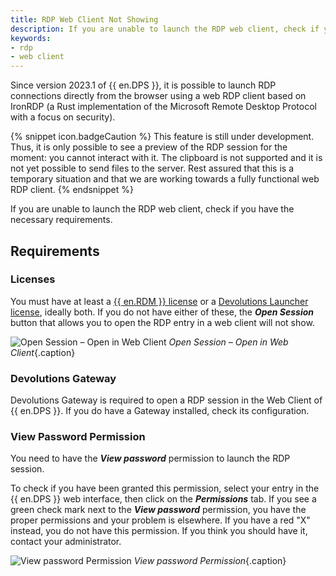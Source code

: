 ```yaml
---
title: RDP Web Client Not Showing
description: If you are unable to launch the RDP web client, check if you have the necessary requirements.
keywords:
- rdp
- web client
---
```

Since version 2023.1 of {{ en.DPS }}, it is possible to launch RDP connections directly from the browser using a web RDP client based on IronRDP (a Rust implementation of the Microsoft Remote Desktop Protocol with a focus on security).

{% snippet icon.badgeCaution %}
This feature is still under development. Thus, it is only possible to see a preview of the RDP session for the moment: you cannot interact with it. The clipboard is not supported and it is not yet possible to send files to the server. Rest assured that this is a temporary situation and that we are working towards a fully functional web RDP client.
{% endsnippet %}  

If you are unable to launch the RDP web client, check if you have the necessary requirements.

## Requirements

### Licenses

You must have at least a <a href="https://helprdm.devolutions.net/rdm_administration_licenses.html" target="_blank">{{ en.RDM }} license</a> or a <a href="https://helpserver.devolutions.net/devolutions_launcher_overview.html" target="_blank">Devolutions Launcher license</a>, ideally both. If you do not have either of these, the ***Open Session*** button that allows you to open the RDP entry in a web client will not show.

![Open Session – Open in Web Client](/img/en/kb/KB2163.png)
*Open Session – Open in Web Client*{.caption}

### Devolutions Gateway

Devolutions Gateway is required to open a RDP session in the Web Client of {{ en.DPS }}. If you do have a Gateway installed, check its configuration.

### View Password Permission

You need to have the ***View password*** permission to launch the RDP session.

To check if you have been granted this permission, select your entry in the {{ en.DPS }} web interface, then click on the ***Permissions*** tab. If you see a green check mark next to the ***View password*** permission, you have the proper permissions and your problem is elsewhere. If you have a red "X" instead, you do not have this permission. If you think you should have it, contact your administrator.

![View password Permission](/img/en/kb/KB2162.png)
*View password Permission*{.caption}
